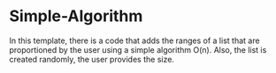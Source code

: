 # Simple-Algorithm
In this template, there is a code that adds the ranges of a list that are proportioned by the user using a simple algorithm O(n). 
Also, the list is created randomly, the user provides the size. 
